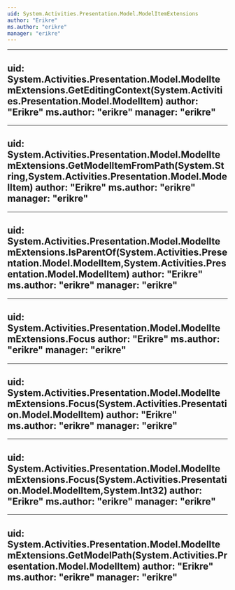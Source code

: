 ```yaml
---
uid: System.Activities.Presentation.Model.ModelItemExtensions
author: "Erikre"
ms.author: "erikre"
manager: "erikre"
---
```


---
uid: System.Activities.Presentation.Model.ModelItemExtensions.GetEditingContext(System.Activities.Presentation.Model.ModelItem)
author: "Erikre"
ms.author: "erikre"
manager: "erikre"
---

---
uid: System.Activities.Presentation.Model.ModelItemExtensions.GetModelItemFromPath(System.String,System.Activities.Presentation.Model.ModelItem)
author: "Erikre"
ms.author: "erikre"
manager: "erikre"
---

---
uid: System.Activities.Presentation.Model.ModelItemExtensions.IsParentOf(System.Activities.Presentation.Model.ModelItem,System.Activities.Presentation.Model.ModelItem)
author: "Erikre"
ms.author: "erikre"
manager: "erikre"
---

---
uid: System.Activities.Presentation.Model.ModelItemExtensions.Focus
author: "Erikre"
ms.author: "erikre"
manager: "erikre"
---

---
uid: System.Activities.Presentation.Model.ModelItemExtensions.Focus(System.Activities.Presentation.Model.ModelItem)
author: "Erikre"
ms.author: "erikre"
manager: "erikre"
---

---
uid: System.Activities.Presentation.Model.ModelItemExtensions.Focus(System.Activities.Presentation.Model.ModelItem,System.Int32)
author: "Erikre"
ms.author: "erikre"
manager: "erikre"
---

---
uid: System.Activities.Presentation.Model.ModelItemExtensions.GetModelPath(System.Activities.Presentation.Model.ModelItem)
author: "Erikre"
ms.author: "erikre"
manager: "erikre"
---
